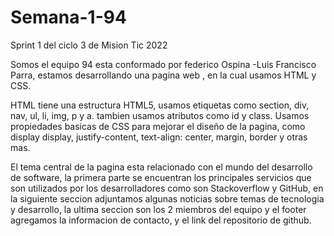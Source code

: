 # Semana-1-94
Sprint 1 del ciclo 3 de Mision Tic 2022

Somos el equipo 94 esta conformado por federico Ospina -Luis Francisco Parra, estamos desarrollando una pagina web , en la cual usamos HTML y CSS.

HTML tiene una estructura HTML5, usamos etiquetas como section, div, nav, ul, li, img, p y a. tambien usamos atributos como id y class.
Usamos propiedades basicas de CSS  para mejorar el diseño de la pagina, como display display, justify-content, text-align: center, margin, border y otras mas.

El tema central de la pagina esta relacionado con el mundo del desarrollo de software, la primera parte se encuentran los principales servicios que son utilizados por los desarrolladores como son Stackoverflow y GitHub, en la siguiente seccion adjuntamos algunas noticias sobre temas de tecnologia y desarrollo, la ultima seccion son los 2 miembros del equipo y el footer agregamos la informacion de contacto, y el link del repositorio de github.
